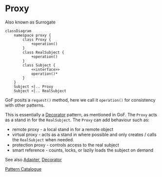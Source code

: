# Proxy

Also known as Surrogate

```mermaid
classDiagram
    namespace proxy {
        class Proxy {
            +operation()
        }
        class RealSubject {
            +operation()
        }
        class Subject {
            <<interface>>
            operation()*
        }
    }
    Subject <|.. Proxy
    Subject <|.. RealSubject

```

GoF posits a `request()` method, here we call it `operation()` for consistency
with other patterns.

This is essentially a [Decorator](../decorator/Decorator.md) pattern, as
mentioned in GoF. The `Proxy` acts as a stand in for the `RealSubject`. The
`Proxy` can add behaviour such as:

* remote proxy - a local stand in for a remote object
* virtual proxy - acts as a stand in where possible and only creates / calls the
  `RealSubject` when needed.
* protection proxy - controls access to the real subject
* smart reference - counts, locks, or lazily loads the subject on demand

See also [Adapter](../adapter/Adapter.md),
[Decorator](../decorator/Decorator.md)

[Pattern Catalogue](../../Catalogue.md)